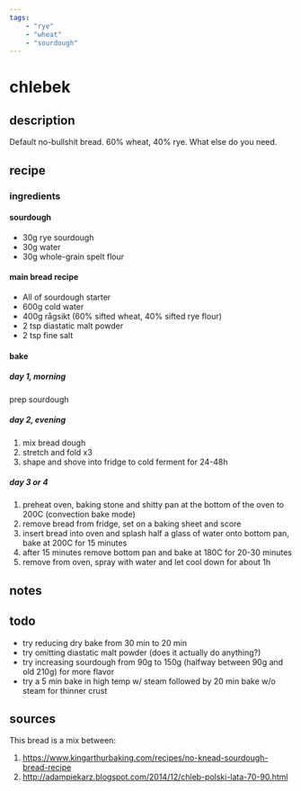 ```yaml
---
tags: 
    - "rye"
    - "wheat"
    - "sourdough"
---
```


# chlebek

## description

Default no-bullshit bread. 60% wheat, 40% rye. What else do you need.

## recipe

### ingredients

#### sourdough

- 30g rye sourdough
- 30g water
- 30g whole-grain spelt flour

#### main bread recipe

- All of sourdough starter
- 600g cold water
- 400g rågsikt (60% sifted wheat, 40% sifted rye flour)
- 2 tsp diastatic malt powder
- 2 tsp fine salt

#### bake 

##### day 1, morning

prep sourdough

##### day 2, evening

1. mix bread dough
2. stretch and fold x3
3. shape and shove into fridge to cold ferment for 24-48h

##### day 3 or 4

1. preheat oven, baking stone and shitty pan at the bottom of the oven to 200C (convection bake mode)
2. remove bread from fridge, set on a baking sheet and score
3. insert bread into oven and splash half a glass of water onto bottom pan, bake at 200C for 15 minutes
4. after 15 minutes remove bottom pan and bake at 180C for 20-30 minutes
5. remove from oven, spray with water and let cool down for about 1h

## notes

## todo

- try reducing dry bake from 30 min to 20 min
- try omitting diastatic malt powder (does it actually do anything?)
- try increasing sourdough from 90g to 150g (halfway between 90g and old 210g) for more flavor
- try a 5 min bake in high temp w/ steam followed by 20 min bake w/o steam for thinner crust

## sources

This bread is a mix between:

1. https://www.kingarthurbaking.com/recipes/no-knead-sourdough-bread-recipe
2. http://adampiekarz.blogspot.com/2014/12/chleb-polski-lata-70-90.html
